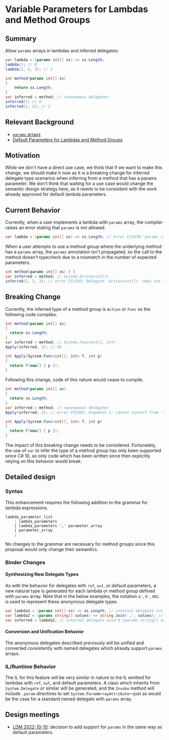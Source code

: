 # Variable Parameters for Lambdas and Method Groups

## Summary

Allow `params` arrays in lambdas and inferred delegates:

```cs
var lambda = (params int[] xs) => xs.Length;
lambda(); // 0
lambda(1, 2, 3); // 3

int method(params int[] xs)
{
    return xs.Length;
}
var inferred = method; // <anonymous delegate>
inferred(); // 0
inferred(1, 2); // 2
```

## Relevant Background

- [`params` arrays](https://docs.microsoft.com/dotnet/csharp/language-reference/keywords/params)
- [Default Parameters for Lambdas and Method Groups](./lambda-method-group-defaults.md)

## Motivation

While we don't have a direct use case, we think that if we want to make this change, we should make it now as it is a breaking change for inferred delegate type scenarios when inferring from a method that has a params parameter. We don't think that waiting for a use case would change the semantic design strategy here, as it needs to be consistent with the work already approved for default lambda parameters.

## Current Behavior

Currently, when a user implements a lambda with `params` array, the compiler raises an error stating that `params` is not allowed. 

```cs
var lambda = (params int[] xs) => xs.Length; // error CS1670: params is not valid in this context
```

When a user attempts to use a method group where the underlying method has a `params` array, the
`params` annotation isn't propagated, so the call to the method doesn't typecheck due to a mismatch in the number of expected parameters.

```cs
int method(params int[] xs) { }
var inferred = method; // System.Action<int[]>
inferred(1, 2, 3); // error CS1593: Delegate 'Action<int[]>' does not take 3 arguments
```

## Breaking Change

Currently, the inferred type of a method group is `Action` or `Func` so the following code compiles:

```cs
int method(params int[] xs)
{
  return xs.Length;
}
var inferred = method; // System.Func<int[], int>
Apply(inferred, 3); // Ok

int Apply(System.Func<int[], int> f, int p)
{
  return f(new[] { p });
}
```

Following this change, code of this nature would cease to compile.

```csharp
int method(params int[] xs)
{
  return xs.Length;
}
var inferred = method; // <anonymous delegate>
Apply(inferred, 3); // error CS1503: Argument 1: cannot convert from '<anonymous delegate>' to 'System.Func<int[], int>'

int Apply(System.Func<int[], int> f, int p)
{
  return f(new[] { p });
}
```

The impact of this breaking change needs to be considered. Fortunately, the use of `var` to infer the type of a method group has only been supported since C# 10, so only code which has been written since then explicitly relying on this behavior would break.

## Detailed design

### Syntax

This enhancement requires the following addition to the grammar for lambda expressions.

```ANTLR
lambda_parameter_list
    : lambda_parameters
    | lambda_parameters ',' parameter_array
    | parameter_array
    ;
```

No changes to the grammar are necessary for method groups since this proposal would only change their semantics.

### Binder Changes

#### Synthesizing New Delegate Types

As with the behavior for delegates with `ref`, `out`, or default parameters, a new natural type is generated for each lambda or method group defined with `params` array.
Note that in the below examples, the notation `a'`, `b'`, etc. is used to represent these anonymous delegate types.

```cs
var lambda1 = (params int[] xs) => xs.Length; // internal delegate int a'(params int[] arg1)
var lambda2 = (params string[] values) => string.Join(',', values); // internal delegate void b'(params string[] arg1);
var inferred = lambda2; // internal delegate void b'(params string[] arg1);
```

#### Conversion and Unification Behavior 

The anonymous delegates described previously will be unified and converted consistently with named delegates which already support `params` arrays.

### IL/Runtime Behavior

The IL for this feature will be very similar in nature to the IL emitted for lambdas with `ref`, `out`, and default parameters. A class which inherits from `System.Delegate` or similar will be generated, and the `Invoke` method will include `.param` directives to set `System.ParamArrayAttribute`&mdash;just as would be the case for a standard named delegate with `params` array.

## Design meetings

- [LDM 2022-10-10](https://github.com/dotnet/csharplang/blob/main/meetings/2022/LDM-2022-10-10.md#params-support-for-lambda-default-parameters): decision to add support for `params` in the same way as default parameters.
